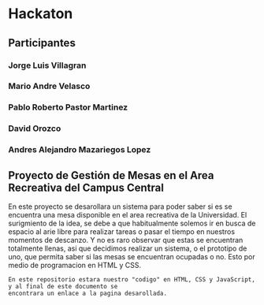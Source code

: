 # Hackaton

## Participantes
### Jorge Luis Villagran 
### Mario Andre Velasco
### Pablo Roberto Pastor Martinez 
### David Orozco
### Andres Alejandro Mazariegos Lopez

## Proyecto de Gestión de Mesas en el Area Recreativa del Campus Central

En este proyecto se desarollara un sistema para poder saber si es se encuentra una mesa disponible
en el area recreativa de la Universidad. El surigmiento de la idea, se debe a que habitualmente solemos ir en busca de espacio al arie libre para realizar tareas o pasar el tiempo en nuestros momentos de descanzo. Y no es raro observar que estas se encuentran totalmente llenas, asi que decidimos realizar un sistema, o el prototipo de uno, que permita saber si las mesas se encuentran ocupadas o no. Esto por medio de programacion en HTML y CSS. 

    En este repositorio estara nuestro "codigo" en HTML, CSS y JavaScript, y al final de este documento se 
    encontrara un enlace a la pagina desarollada. 



